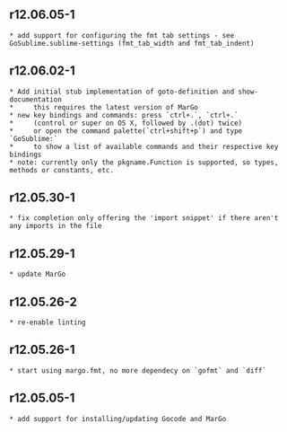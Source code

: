 ## r12.06.05-1
	* add support for configuring the fmt tab settings - see GoSublime.sublime-settings (fmt_tab_width and fmt_tab_indent)

## r12.06.02-1
	* Add initial stub implementation of goto-definition and show-documentation
	*     this requires the latest version of MarGo
	* new key bindings and commands: press `ctrl+.`, `ctrl+.`
	*     (control or super on OS X, followed by .(dot) twice)
	*     or open the command palette(`ctrl+shift+p`) and type `GoSublime:`
	*     to show a list of available commands and their respective key bindings
	* note: currently only the pkgname.Function is supported, so types, methods or constants, etc.

## r12.05.30-1
	* fix completion only offering the 'import snippet' if there aren't any imports in the file

## r12.05.29-1
	* update MarGo

## r12.05.26-2
	* re-enable linting

## r12.05.26-1
	* start using margo.fmt, no more dependecy on `gofmt` and `diff`

## r12.05.05-1
	* add support for installing/updating Gocode and MarGo
